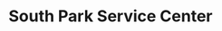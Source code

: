 ---
title: "South Park Service Center"
url: /morgantown/south-park-service-center/
shop: car repair
---